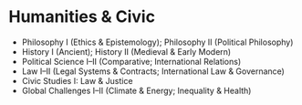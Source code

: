 # Humanities & Civic

- Philosophy I (Ethics & Epistemology); Philosophy II (Political Philosophy)
- History I (Ancient); History II (Medieval & Early Modern)
- Political Science I–II (Comparative; International Relations)
- Law I–II (Legal Systems & Contracts; International Law & Governance)
- Civic Studies I: Law & Justice
- Global Challenges I–II (Climate & Energy; Inequality & Health)
